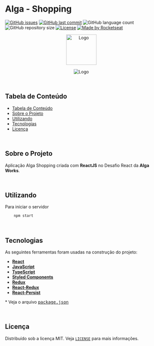 # Alga - Shopping

<!-- PROJECT SHIELDS -->

[![GitHub issues](https://img.shields.io/github/issues-raw/CarlosETB/alga-shopping-web.svg)](https://github.com/CarlosETB/alga-shopping-web/issues)
[![GitHub last commit](https://img.shields.io/github/last-commit/CarlosETB/alga-shopping-web.svg)](https://github.com/CarlosETB/alga-shopping-web/commits/master)
![GitHub language count](https://img.shields.io/github/languages/count/CarlosETB/alga-shopping-web?color=%2304D361)
![GitHub repository size](https://img.shields.io/github/repo-size/CarlosETB/alga-shopping-web)
[![License](https://img.shields.io/badge/license-MIT-brightgreen)](https://github.com/CarlosETB/alga-shopping-web/stargazers)
[![Made by Rocketseat](https://img.shields.io/badge/made%20by-AlgaWorks-%231e94d2)](https://rocketseat.com.br/)

<!-- PROJECT LOGO -->

<p align="center">
    <img height="100px" src='https://scontent.fcpq14-1.fna.fbcdn.net/v/t1.0-9/529855_418791694813724_1847412551_n.jpg?_nc_cat=105&ccb=2&_nc_sid=19026a&_nc_ohc=7UFM34KvurEAX9s2UOQ&_nc_ht=scontent.fcpq14-1.fna&oh=2e47524b79270da4e7e222304e45520b&oe=602AFEF9' alt="Logo">
</p>

<p align="center">
    <img src='https://www.algaworks.com/images/logo-algaworks-branca-c501cc137703d6338989f01840cf2b94.png' alt="Logo">
</p>

<br />

<!-- TABLE OF CONTENTS -->

## Tabela de Conteúdo

- [Tabela de Conteúdo](#tabela-de-conte%C3%BAdo)
- [Sobre o Projeto](#sobre-o-projeto)
- [Utilizando](#utilizando)
- [Tecnologias](#tecnologias)
- [Licença](#licen%C3%A7a)

<br />

<!-- ABOUT THE PROJECT -->

## Sobre o Projeto

Aplicação Alga Shopping criada com **ReactJS** no Desafio React da **Alga Works**.

<br />

<!-- USING -->

## Utilizando

Para iniciar o servidor

```sh
    npm start
```

<br />

## Tecnologias

As seguintes ferramentas foram usadas na construção do projeto:

- **[React](https://pt-br.reactjs.org/)**
- **[JavaScript](https://www.javascript.com/)**
- **[TypeScript](https://www.typescriptlang.org/)**
- **[Styled Components](https://styled-components.com/)**
- **[Redux](https://redux.js.org/)**
- **[React-Redux](https://react-redux.js.org/)**
- **[React-Persist](https://www.npmjs.com/package/react-persist)**

\* Veja o arquivo <kbd>[package.json](./package.json)</kbd>

<br />

<!-- LICENSE -->

## Licença

Distribuído sob a licença MIT. Veja [`LICENSE`](./LICENSE) para mais informações.

